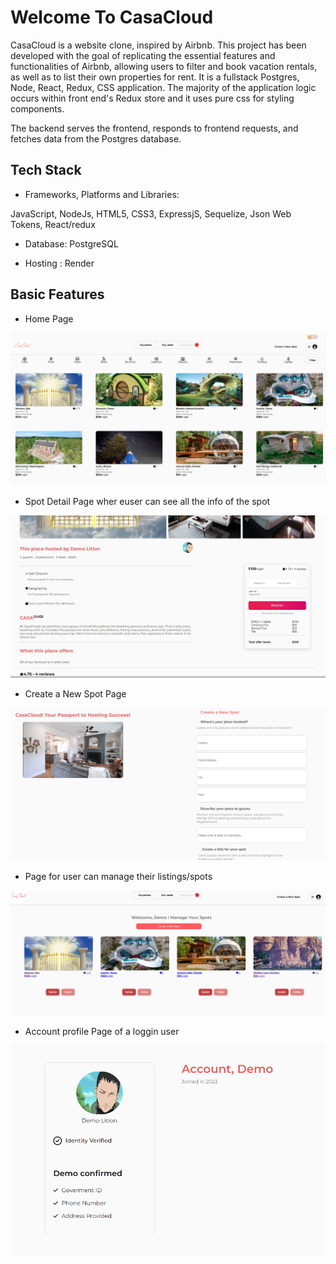 # Welcome To CasaCloud

CasaCloud is a website clone, inspired by Airbnb. This project has been developed with the goal of replicating the essential features and functionalities of Airbnb, allowing users to filter and book vacation rentals, as well as to list their own properties for rent. It is a fullstack Postgres, Node, React, Redux, CSS application. The majority of the application logic occurs within front end's Redux store and it uses pure css for styling components.

The backend serves the frontend, responds to frontend requests, and fetches data from the Postgres database.

## Tech Stack
- Frameworks, Platforms and Libraries:

JavaScript, NodeJs, HTML5, CSS3, ExpressjS, Sequelize, Json Web Tokens, React/redux

- Database: PostgreSQL

- Hosting : Render

## Basic Features

- Home Page

![homepage](/frontend/src/assets/casacloudscreen.PNG)

- Spot Detail Page wher euser can see all the info of the spot

![detailspot](/frontend/src/assets/casaspotdetail.PNG)

- Create a New Spot Page

![createspot](/frontend/src/assets/casacreatespot.PNG)

- Page for user can manage their listings/spots

![managelist](/frontend/src/assets/cassamagelist.PNG)

- Account profile Page of a loggin user

![loginuser](/frontend/src/assets/casaacountpage.PNG)
